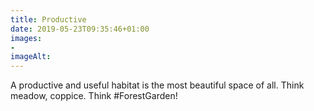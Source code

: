 ```yaml
---
title: Productive
date: 2019-05-23T09:35:46+01:00
images: 
- 
imageAlt: 
---
```


A productive and useful habitat is the most beautiful space of all. Think meadow, coppice. Think #ForestGarden!
